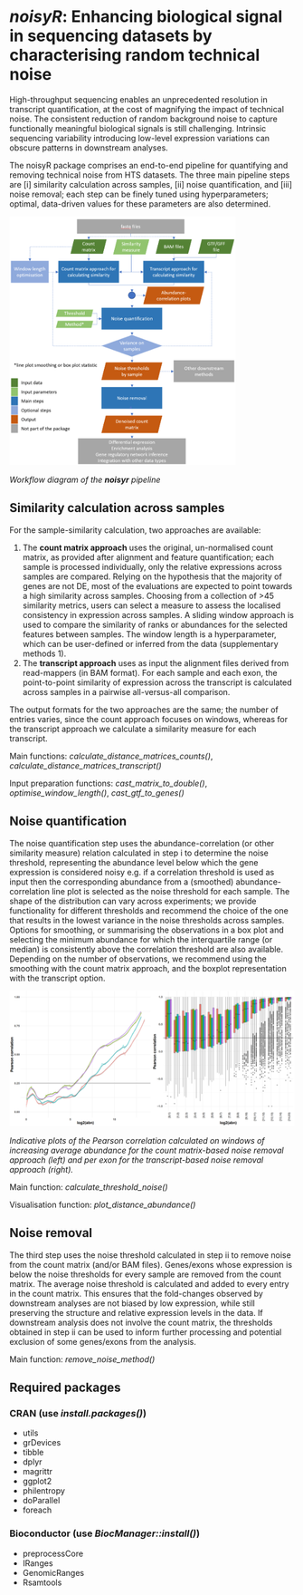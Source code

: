 # *noisyR*: Enhancing biological signal in sequencing datasets by characterising random technical noise #

High-throughput sequencing enables an unprecedented resolution in transcript quantification, at the cost of magnifying the impact of technical noise. The consistent reduction of random background noise to capture functionally meaningful biological signals is still challenging. Intrinsic sequencing variability introducing low-level expression variations can obscure patterns in downstream analyses.

The noisyR package comprises an end-to-end pipeline for quantifying and removing technical noise from HTS datasets. The three main pipeline steps are [i] similarity calculation across samples, [ii] noise quantification, and [iii] noise removal; each step can be finely tuned using hyperparameters; optimal, data-driven values for these parameters are also determined.

<img src="https://github.com/Core-Bioinformatics/noisyR/blob/master/docs/figures/workflow.png" width="400">

*Workflow diagram of the **noisyr** pipeline*

## Similarity calculation across samples ##

For the sample-similarity calculation, two approaches are available:

1. The **count matrix approach** uses the original, un-normalised count matrix, as provided after alignment and feature quantification; each sample is processed individually, only the relative expressions across samples are compared. Relying on the hypothesis that the majority of genes are not DE, most of the evaluations are expected to point towards a high similarity across samples. Choosing from a collection of >45 similarity metrics, users can select a measure to assess the localised consistency in expression across samples. A sliding window approach is used to compare the similarity of ranks or abundances for the selected features between samples. The window length is a hyperparameter, which can be user-defined or inferred from the data (supplementary methods 1). 
2. The **transcript approach** uses as input the alignment files derived from read-mappers (in BAM format). For each sample and each exon, the point-to-point similarity of expression across the transcript is calculated across samples in a pairwise all-versus-all comparison. 

The output formats for the two approaches are the same; the number of entries varies, since the count approach focuses on windows, whereas for the transcript approach we calculate a similarity measure for each transcript.

Main functions: *calculate_distance_matrices_counts()*, *calculate_distance_matrices_transcript()* 

Input preparation functions: *cast_matrix_to_double()*, *optimise_window_length()*, *cast_gtf_to_genes()* 

## Noise quantification ##

The noise quantification step uses the abundance-correlation (or other similarity measure) relation calculated in step i to determine the noise threshold, representing the abundance level below which the gene expression is considered noisy e.g. if a correlation threshold is used as input then the corresponding abundance from a (smoothed) abundance-correlation line plot is selected as the noise threshold for each sample. The shape of the distribution can vary across experiments; we provide functionality for different thresholds and recommend the choice of the one that results in the lowest variance in the noise thresholds across samples. Options for smoothing, or summarising the observations in a box plot and selecting the minimum abundance for which the interquartile range (or median) is consistently above the correlation threshold are also available. Depending on the number of observations, we recommend using the smoothing with the count matrix approach, and the boxplot representation with the transcript option.

<img src="https://github.com/Core-Bioinformatics/noisyR/blob/master/docs/figures/PCC_abn.png" width="900">

*Indicative plots of the Pearson correlation calculated on windows of increasing average abundance for the count matrix-based noise removal approach (left) and per exon for the transcript-based noise removal approach (right).*

Main function: *calculate_threshold_noise()* 

Visualisation function: *plot_distance_abundance()* 

## Noise removal ##

The third step uses the noise threshold calculated in step ii to remove noise from the count matrix (and/or BAM files). Genes/exons whose expression is below the noise thresholds for every sample are removed from the count matrix. The average noise threshold is calculated and added to every entry in the count matrix. This ensures that the fold-changes observed by downstream analyses are not biased by low expression, while still preserving the structure and relative expression levels in the data. If downstream analysis does not involve the count matrix, the thresholds obtained in step ii can be used to inform further processing and potential exclusion of some genes/exons from the analysis.

Main function: *remove_noise_method()* 

## Required packages ##

### CRAN (use *install.packages()*) ###
* utils
* grDevices
* tibble
* dplyr
* magrittr
* ggplot2
* philentropy
* doParallel
* foreach

### Bioconductor (use *BiocManager::install()*) ###
* preprocessCore
* IRanges
* GenomicRanges
* Rsamtools
